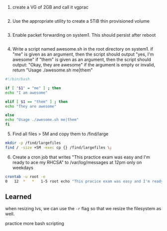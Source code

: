 1. create a VG of 2GB and call it vgprac
```bash

```
2. Use the appropriate utility to create a 5TiB thin provisioned volume
```bash

```
3. Enable packet forwarding on system1. This should persist after reboot
```bash

```

4. Write a script named awesome.sh in the root directory on system1.
if "me" is given as an argument, then the script should output "yes, I'm awesome"
if "them" is given as an argument, then the script should output: "Okay, they are awesome"
if the argument is empty or invalid, return "Usage ./awesome.sh me|them"
```bash
#!/bin/bash

if [ "$1" = "me" ] ; then
echo "I am awesome"

elif [ $1 == "them" ] ; then 
echo "They are awesome"

else
echo "Usage ./awesome.sh me|them"
fi

```
5. Find all files > 5M and copy them to /find/large
```bash
mkdir -p /find/largefiles
find / -size +5M -exec cp {} /find/largefiles \;
```

6. Create a cron job that writes "This practice exam was easy and I'm ready to ace my RHCSA" to /var/log/messages at 12pm only on weekdays
```bash
crontab -u root -e
0   12  *   *   1-5 root echo "This pracice exam was easy and I'm ready to ace my RHCSA" >> /var/log/messages
```
## Learned
when resizing lvs, we can use the `-r` flag so that we resize the filesystem as well. 

practice more bash scripting
